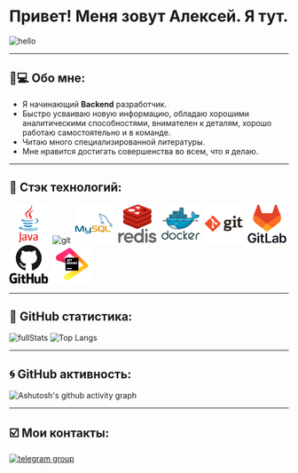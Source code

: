 # Привет! Меня зовут Алексей. Я тут. 

![hello](https://gifki.su/Uploads/Media/Feb20/Sun16/482/5fe136a0.gif)
_____
## :bear::computer: Обо мне:
- Я начинающий **Backend** разработчик. 
- Быстро усваиваю новую информацию, обладаю хорошими аналитическими способностями, внимателен к деталям, хорошо работаю самостоятельно и в команде. 
- Читаю много специализированной литературы. 
- Мне нравится достигать совершенства во всем, что я делаю.
_____
## :star2: Стэк технологий:
<div>
  <img src="https://github.com/devicons/devicon/blob/master/icons/java/java-original-wordmark.svg" title="java" alt="git" width="70" height="70"/>&nbsp
   <img src="https://www.infosupport.com/wp-content/uploads/logo-maven.png" title="maven" alt="git" width="80" height="80"/>&nbsp
  <img src="https://github.com/devicons/devicon/blob/master/icons/mysql/mysql-original-wordmark.svg" title="mysql" alt="git" width="70" height="70"/>&nbsp
  <img src="https://github.com/devicons/devicon/blob/master/icons/redis/redis-original-wordmark.svg" title="reddis" alt="git" width="70" height="70"/>&nbsp
  <img src="https://github.com/devicons/devicon/blob/master/icons/docker/docker-original-wordmark.svg" title="docker" alt="git" width="70" height="70"/>&nbsp
  <img src="https://github.com/devicons/devicon/blob/master/icons/git/git-original-wordmark.svg" title="git" alt="git" width="70" height="70"/>&nbsp
  <img src="https://github.com/devicons/devicon/blob/master/icons/gitlab/gitlab-original-wordmark.svg" title="gitLab" alt="gitLab" width="70" height="70"/>&nbsp
  <img src="https://github.com/devicons/devicon/blob/master/icons/github/github-original-wordmark.svg" title="gitHub" alt="gitHub" width="70" height="70"/>&nbsp
  <img src="https://github.com/devicons/devicon/blob/master/icons/jetbrains/jetbrains-original.svg" title="jetBrains" alt="gitHub" width="70" height="70"/>&nbsp
</div>

______
## :gem: GitHub статистика:
![fullStats](https://github-readme-stats.vercel.app/api?username=AlekseiGunko&show_icons=true&theme=tokyonight)
![Top Langs](https://github-readme-stats.vercel.app/api/top-langs/?username=AlekseiGunko&layout=compact)
_____
## :cyclone: GitHub активность: 
![Ashutosh's github activity graph](https://github-readme-activity-graph.cyclic.app/graph?username=AlekseiGunko&theme=tokyo-night)
_____
## :ballot_box_with_check: Мои контакты:
 <div>
    <a href="https://t.me/aleksei_gun" target="_blank">
      <img src="https://cdn-icons-png.flaticon.com/512/2111/2111646.png" width="70" height="70" alt="telegram group" />
    </a>
  </div>
